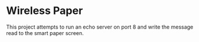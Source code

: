 # Wireless Paper

This project attempts to run an echo server on port 8 and write the message read to the smart paper screen.